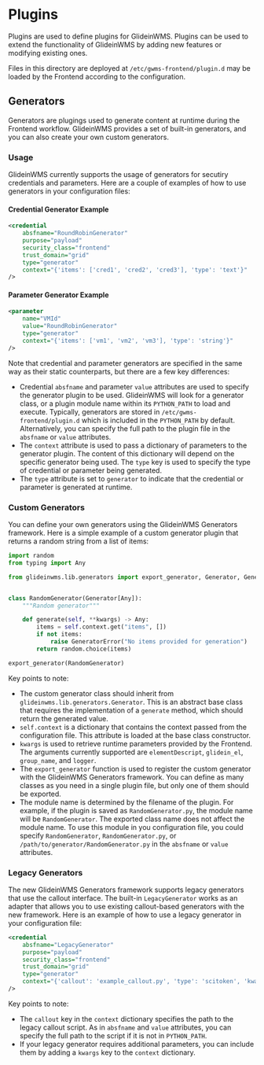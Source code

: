 <!--
SPDX-FileCopyrightText: 2009 Fermi Research Alliance, LLC
SPDX-License-Identifier: Apache-2.0
-->

# Plugins

Plugins are used to define plugins for GlideinWMS. Plugins can be used to extend the functionality of GlideinWMS by adding new features or modifying existing ones.

Files in this directory are deployed at `/etc/gwms-frontend/plugin.d` may be loaded by the Frontend according to the configuration.

## Generators

Generators are plugings used to generate content at runtime during the Frontend workflow. GlideinWMS provides a set of built-in generators, and you can also create your own custom generators.

### Usage

GlideinWMS currently supports the usage of generators for secutiry credentials and parameters. Here are a couple of examples of how to use generators in your configuration files:

#### Credential Generator Example

```xml
<credential
    absfname="RoundRobinGenerator"
    purpose="payload"
    security_class="frontend"
    trust_domain="grid"
    type="generator"
    context="{'items': ['cred1', 'cred2', 'cred3'], 'type': 'text'}"
/>
```

#### Parameter Generator Example

```xml
<parameter
    name="VMId"
    value="RoundRobinGenerator"
    type="generator"
    context="{'items': ['vm1', 'vm2', 'vm3'], 'type': 'string'}"
/>
```

Note that credential and parameter generators are specified in the same way as their static counterparts, but there are a few key differences:

-   Credential `absfname` and parameter `value` attributes are used to specify the generator plugin to be used. GlideinWMS will look for a generator class, or a plugin module name within its `PYTHON_PATH` to load and execute. Typically, generators are stored in `/etc/gwms-frontend/plugin.d` which is included in the `PYTHON_PATH` by default. Alternatively, you can specify the full path to the plugin file in the `absfname` or `value` attributes.
-   The `context` attribute is used to pass a dictionary of parameters to the generator plugin. The content of this dictionary will depend on the specific generator being used. The `type` key is used to specify the type of credential or parameter being generated.
-   The `type` attribute is set to `generator` to indicate that the credential or parameter is generated at runtime.

### Custom Generators

You can define your own generators using the GlideinWMS Generators framework. Here is a simple example of a custom generator plugin that returns a random string from a list of items:

```python
import random
from typing import Any

from glideinwms.lib.generators import export_generator, Generator, GeneratorError


class RandomGenerator(Generator[Any]):
    """Random generator"""

    def generate(self, **kwargs) -> Any:
        items = self.context.get("items", [])
        if not items:
            raise GeneratorError("No items provided for generation")
        return random.choice(items)

export_generator(RandomGenerator)
```

Key points to note:

-   The custom generator class should inherit from `glideinwms.lib.generators.Generator`. This is an abstract base class that requires the implementation of a `generate` method, which should return the generated value.
-   `self.context` is a dictionary that contains the context passed from the configuration file. This attribute is loaded at the base class constructor.
-   `kwargs` is used to retrieve runtime parameters provided by the Frontend. The arguments currently supported are `elementDescript`, `glidein_el`, `group_name`, and `logger`.
-   The `export_generator` function is used to register the custom generator with the GlideinWMS Generators framework. You can define as many classes as you need in a single plugin file, but only one of them should be exported.
-   The module name is determined by the filename of the plugin. For example, if the plugin is saved as `RandomGenerator.py`, the module name will be `RandomGenerator`. The exported class name does not affect the module name. To use this module in you configuration file, you could specify `RandomGenerator`, `RandomGenerator.py`, or `/path/to/generator/RandomGenerator.py` in the `absfname` or `value` attributes.

### Legacy Generators

The new GlideinWMS Generators framework supports legacy generators that use the callout interface. The built-in `LegacyGenerator` works as an adapter that allows you to use existing callout-based generators with the new framework. Here is an example of how to use a legacy generator in your configuration file:

```xml
<credential
    absfname="LegacyGenerator"
    purpose="payload"
    security_class="frontend"
    trust_domain="grid"
    type="generator"
    context="{'callout': 'example_callout.py', 'type': 'scitoken', 'kwargs': {'param1': 'value1', 'param2': 'value2'}}"
/>
```

Key points to note:

-   The `callout` key in the `context` dictionary specifies the path to the legacy callout script. As in `absfname` and `value` attributes, you can specify the full path to the script if it is not in `PYTHON_PATH`.
-   If your legacy generator requires additional parameters, you can include them by adding a `kwargs` key to the `context` dictionary.
